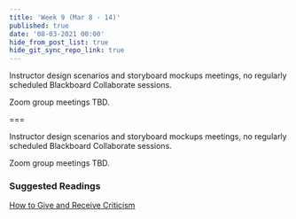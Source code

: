 ```yaml
---
title: 'Week 9 (Mar 8 - 14)'
published: true
date: '08-03-2021 00:00'
hide_from_post_list: true
hide_git_sync_repo_link: true
---
```


Instructor design scenarios and storyboard mockups meetings, no regularly scheduled Blackboard Collaborate sessions.

Zoom group meetings TBD.

===

Instructor design scenarios and storyboard mockups meetings, no regularly scheduled Blackboard Collaborate sessions.

Zoom group meetings TBD.

### Suggested Readings  
[How to Give and Receive Criticism](http://scottberkun.com/essays/35-how-to-give-and-receive-criticism/)  
